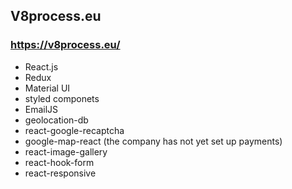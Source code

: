 ## V8process.eu
### https://v8process.eu/
- React.js
- Redux
- Material UI
- styled componets
- EmailJS
- geolocation-db
- react-google-recaptcha
- google-map-react (the company has not yet set up payments)
- react-image-gallery
- react-hook-form
- react-responsive
